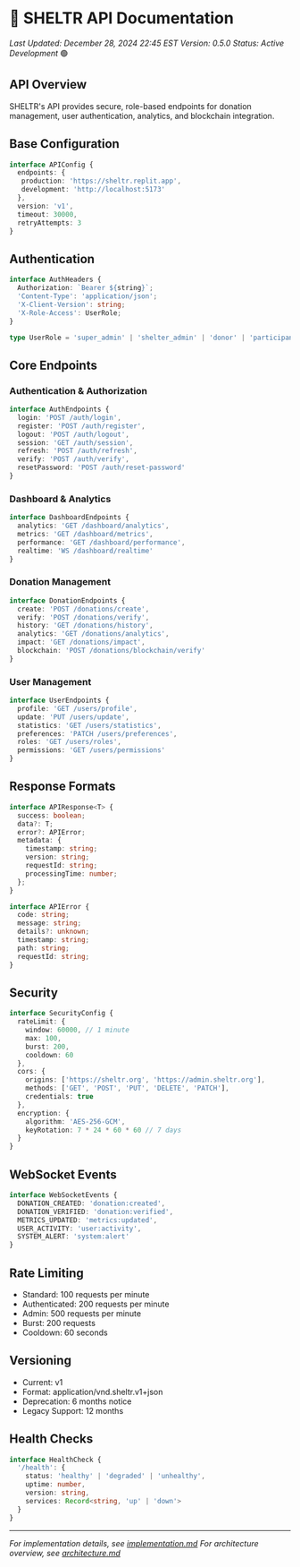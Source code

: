 # 🔌 SHELTR API Documentation
*Last Updated: December 28, 2024 22:45 EST*
*Version: 0.5.0*
*Status: Active Development* 🟢

## API Overview
SHELTR's API provides secure, role-based endpoints for donation management, user authentication, analytics, and blockchain integration.

## Base Configuration
```typescript
interface APIConfig {
  endpoints: {
   production: 'https://sheltr.replit.app',
   development: 'http://localhost:5173'
  },
  version: 'v1',
  timeout: 30000,
  retryAttempts: 3
}
```

## Authentication
```typescript
interface AuthHeaders {
  Authorization: `Bearer ${string}`;
  'Content-Type': 'application/json';
  'X-Client-Version': string;
  'X-Role-Access': UserRole;
}

type UserRole = 'super_admin' | 'shelter_admin' | 'donor' | 'participant';
```

## Core Endpoints

### Authentication & Authorization
```typescript
interface AuthEndpoints {
  login: 'POST /auth/login',
  register: 'POST /auth/register',
  logout: 'POST /auth/logout',
  session: 'GET /auth/session',
  refresh: 'POST /auth/refresh',
  verify: 'POST /auth/verify',
  resetPassword: 'POST /auth/reset-password'
}
```

### Dashboard & Analytics
```typescript
interface DashboardEndpoints {
  analytics: 'GET /dashboard/analytics',
  metrics: 'GET /dashboard/metrics',
  performance: 'GET /dashboard/performance',
  realtime: 'WS /dashboard/realtime'
}
```

### Donation Management
```typescript
interface DonationEndpoints {
  create: 'POST /donations/create',
  verify: 'POST /donations/verify',
  history: 'GET /donations/history',
  analytics: 'GET /donations/analytics',
  impact: 'GET /donations/impact',
  blockchain: 'POST /donations/blockchain/verify'
}
```

### User Management
```typescript
interface UserEndpoints {
  profile: 'GET /users/profile',
  update: 'PUT /users/update',
  statistics: 'GET /users/statistics',
  preferences: 'PATCH /users/preferences',
  roles: 'GET /users/roles',
  permissions: 'GET /users/permissions'
}
```

## Response Formats
```typescript
interface APIResponse<T> {
  success: boolean;
  data?: T;
  error?: APIError;
  metadata: {
    timestamp: string;
    version: string;
    requestId: string;
    processingTime: number;
  };
}

interface APIError {
  code: string;
  message: string;
  details?: unknown;
  timestamp: string;
  path: string;
  requestId: string;
}
```

## Security
```typescript
interface SecurityConfig {
  rateLimit: {
    window: 60000, // 1 minute
    max: 100,
    burst: 200,
    cooldown: 60
  },
  cors: {
    origins: ['https://sheltr.org', 'https://admin.sheltr.org'],
    methods: ['GET', 'POST', 'PUT', 'DELETE', 'PATCH'],
    credentials: true
  },
  encryption: {
    algorithm: 'AES-256-GCM',
    keyRotation: 7 * 24 * 60 * 60 // 7 days
  }
}
```

## WebSocket Events
```typescript
interface WebSocketEvents {
  DONATION_CREATED: 'donation:created',
  DONATION_VERIFIED: 'donation:verified',
  METRICS_UPDATED: 'metrics:updated',
  USER_ACTIVITY: 'user:activity',
  SYSTEM_ALERT: 'system:alert'
}
```

## Rate Limiting
- Standard: 100 requests per minute
- Authenticated: 200 requests per minute
- Admin: 500 requests per minute
- Burst: 200 requests
- Cooldown: 60 seconds

## Versioning
- Current: v1
- Format: application/vnd.sheltr.v1+json
- Deprecation: 6 months notice
- Legacy Support: 12 months

## Health Checks
```typescript
interface HealthCheck {
  '/health': {
    status: 'healthy' | 'degraded' | 'unhealthy',
    uptime: number,
    version: string,
    services: Record<string, 'up' | 'down'>
  }
}
```

---
*For implementation details, see [implementation.md](./implementation.md)*
*For architecture overview, see [architecture.md](./architecture.md)*

